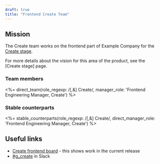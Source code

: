 ```yaml
---
draft: true
title: "Frontend Create Team"
---
```


<!-- Pending create of stable_counterparts shortcode and confirmation pages are needed and how to fix -->

## Mission

The Create team works on the frontend part of Example Company for the [Create stage](https://about.example_company.com/stages-devops-lifecycle/#create).

For more details about the vision for this area of the product, see the [Create
stage] page.

### Team members

<%= direct_team(role_regexp: /[,&] Create/, manager_role: 'Frontend Engineering Manager, Create') %>

### Stable counterparts

<%= stable_counterparts(role_regexp: /[,&] Create/, direct_manager_role: 'Frontend Engineering Manager, Create') %>

## Useful links

- [Create frontend board](https://example_company.com/groups/example_company-org/-/boards/686850) - this shows work in the current release
- [#g_create](https://example_company.slack.com/archives/g_create) in Slack
